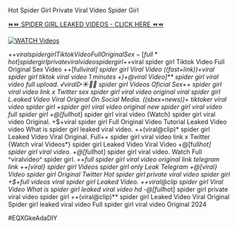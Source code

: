 Hot Spider Girl Private Viral Video Spider Girl


[⏩⏩ SPIDER GIRL LEAKED VIDEOS - CLICK HERE ⏪⏪](https://mov24.shop/watch/spider+girl)

[![WATCH Videos](https://i.imgur.com/dJHk4Zq.gif)](https://mov24.shop/watch/spider+girl)




























+$+viral spider girl Tiktok Video Full Original Sex
-[full*hot] spider girl private viral video spider girl +$+viral spider girl Tiktok Video Full Original Sex Video ++[full*viral] spider girl Viral Video ((fast+link))+viral spider girl tiktok viral video 1 minutes
+)+@viral Video]** spider girl viral video full upload. ️√viral▷☀️👄💥 spider girl Videos Oficial Sex++ spider girl viral video link x Twitter
sex spider girl viral video original
viral spider girl L.eaked Video Viral Original On Social Media. ((sbex+news))+ tiktoker viral video spider girl +spider girl viral video original
new spider girl viral video full spider girl
+@[full*hot] spider girl viral video
{Watch} spider girl viral video Original. +$+viral spider girl Full Original Video Tutorial Leaked Video
video What is spider girl leaked viral video.
++(viral@clip)* spider girl Leaked Video Viral Original. Full++ spider girl viral video link x Twitter {Watch viral Videos*} spider girl Leaked Video Viral Video
+@[full*hot] spider girl viral video.
+@[full*hot] spider girl viral video.
Watch Full ^viralvideo^ spider girl. ++*full spider girl viral video original link telegram link ++[viral} spider girl Videos spider girl only Leak Telegram +@[viral} Video spider girl Original Twitter Hot spider girl private viral video spider girl
+$+full videos viral spider girl Leaked Video. ++viral@clip spider girl Viral Video
What is spider girl leaked viral video hd
-@[full*hot] spider girl private viral video spider girl ++(viral@clip)** spider girl Leaked Video Viral Original Spider girl leaked viral video Full spider girl viral video Original 2024


#EQXGkeAdaDIY